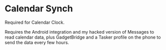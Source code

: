 # Calendar Synch

Required for Calendar Clock.

Requires the Android integration and my hacked version of Messages to read calendar data, plus GadgetBridge and a Tasker profile on the phone to send the data every few hours.
